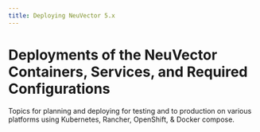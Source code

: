 ```yaml
---
title: Deploying NeuVector 5.x
---
```


# Deployments of the NeuVector Containers, Services, and Required Configurations

Topics for planning and deploying for testing and to production on various platforms using Kubernetes, Rancher, OpenShift, & Docker compose.
